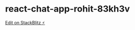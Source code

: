 # react-chat-app-rohit-83kh3v

[Edit on StackBlitz ⚡️](https://stackblitz.com/edit/react-chat-app-rohit-83kh3v)